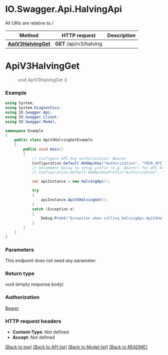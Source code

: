 # IO.Swagger.Api.HalvingApi

All URIs are relative to */*

Method | HTTP request | Description
------------- | ------------- | -------------
[**ApiV3HalvingGet**](HalvingApi.md#apiv3halvingget) | **GET** /api/v3/halving | 

<a name="apiv3halvingget"></a>
# **ApiV3HalvingGet**
> void ApiV3HalvingGet ()



### Example
```csharp
using System;
using System.Diagnostics;
using IO.Swagger.Api;
using IO.Swagger.Client;
using IO.Swagger.Model;

namespace Example
{
    public class ApiV3HalvingGetExample
    {
        public void main()
        {
            // Configure API key authorization: Bearer
            Configuration.Default.AddApiKey("Authorization", "YOUR_API_KEY");
            // Uncomment below to setup prefix (e.g. Bearer) for API key, if needed
            // Configuration.Default.AddApiKeyPrefix("Authorization", "Bearer");

            var apiInstance = new HalvingApi();

            try
            {
                apiInstance.ApiV3HalvingGet();
            }
            catch (Exception e)
            {
                Debug.Print("Exception when calling HalvingApi.ApiV3HalvingGet: " + e.Message );
            }
        }
    }
}
```

### Parameters
This endpoint does not need any parameter.

### Return type

void (empty response body)

### Authorization

[Bearer](../README.md#Bearer)

### HTTP request headers

 - **Content-Type**: Not defined
 - **Accept**: Not defined

[[Back to top]](#) [[Back to API list]](../README.md#documentation-for-api-endpoints) [[Back to Model list]](../README.md#documentation-for-models) [[Back to README]](../README.md)
